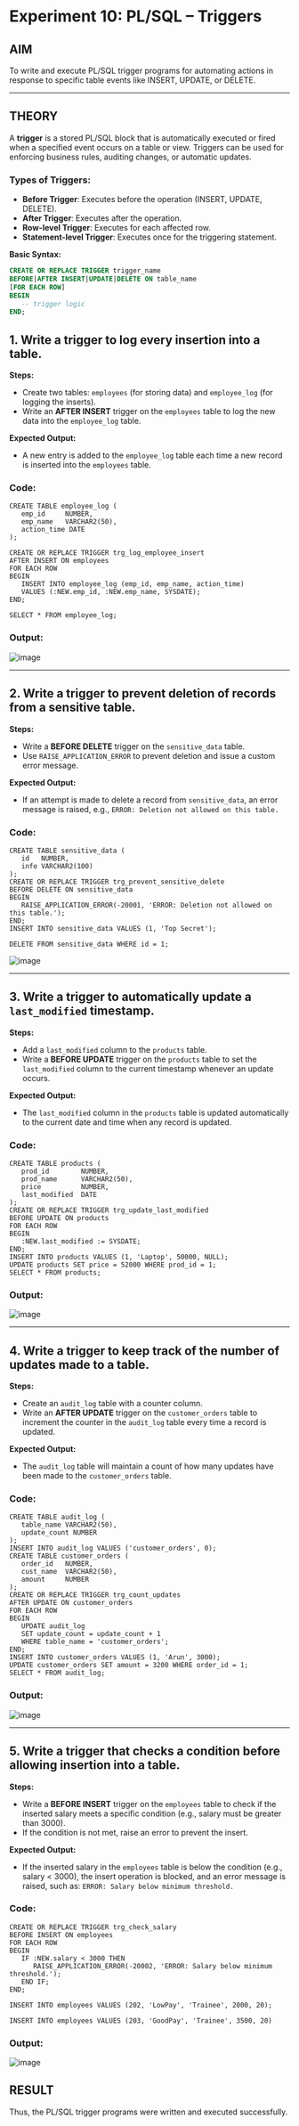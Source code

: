 # Experiment 10: PL/SQL – Triggers

## AIM
To write and execute PL/SQL trigger programs for automating actions in response to specific table events like INSERT, UPDATE, or DELETE.

---

## THEORY

A **trigger** is a stored PL/SQL block that is automatically executed or fired when a specified event occurs on a table or view. Triggers can be used for enforcing business rules, auditing changes, or automatic updates.

### Types of Triggers:
- **Before Trigger**: Executes before the operation (INSERT, UPDATE, DELETE).
- **After Trigger**: Executes after the operation.
- **Row-level Trigger**: Executes for each affected row.
- **Statement-level Trigger**: Executes once for the triggering statement.

**Basic Syntax:**
```sql
CREATE OR REPLACE TRIGGER trigger_name
BEFORE|AFTER INSERT|UPDATE|DELETE ON table_name
[FOR EACH ROW]
BEGIN
   -- trigger logic
END;
```

## 1. Write a trigger to log every insertion into a table.
**Steps:**
- Create two tables: `employees` (for storing data) and `employee_log` (for logging the inserts).
- Write an **AFTER INSERT** trigger on the `employees` table to log the new data into the `employee_log` table.

**Expected Output:**
- A new entry is added to the `employee_log` table each time a new record is inserted into the `employees` table.

### Code:

```
CREATE TABLE employee_log (
   emp_id     NUMBER,
   emp_name   VARCHAR2(50),
   action_time DATE
);
```

```
CREATE OR REPLACE TRIGGER trg_log_employee_insert
AFTER INSERT ON employees
FOR EACH ROW
BEGIN
   INSERT INTO employee_log (emp_id, emp_name, action_time)
   VALUES (:NEW.emp_id, :NEW.emp_name, SYSDATE);
END;
```

```
SELECT * FROM employee_log;
```

### Output:

![image](https://github.com/user-attachments/assets/d4fd5d13-156e-4771-be7b-507c7488bc7f)


---

## 2. Write a trigger to prevent deletion of records from a sensitive table.
**Steps:**
- Write a **BEFORE DELETE** trigger on the `sensitive_data` table.
- Use `RAISE_APPLICATION_ERROR` to prevent deletion and issue a custom error message.

**Expected Output:**
- If an attempt is made to delete a record from `sensitive_data`, an error message is raised, e.g., `ERROR: Deletion not allowed on this table.`

### Code:

```
CREATE TABLE sensitive_data (
   id   NUMBER,
   info VARCHAR2(100)
);
CREATE OR REPLACE TRIGGER trg_prevent_sensitive_delete
BEFORE DELETE ON sensitive_data
BEGIN
   RAISE_APPLICATION_ERROR(-20001, 'ERROR: Deletion not allowed on this table.');
END;
INSERT INTO sensitive_data VALUES (1, 'Top Secret');

DELETE FROM sensitive_data WHERE id = 1;
```

![image](https://github.com/user-attachments/assets/1cafeb3c-71ec-46b1-a2fa-ce50b6966405)


---

## 3. Write a trigger to automatically update a `last_modified` timestamp.
**Steps:**
- Add a `last_modified` column to the `products` table.
- Write a **BEFORE UPDATE** trigger on the `products` table to set the `last_modified` column to the current timestamp whenever an update occurs.

**Expected Output:**
- The `last_modified` column in the `products` table is updated automatically to the current date and time when any record is updated.

### Code:
```
CREATE TABLE products (
   prod_id        NUMBER,
   prod_name      VARCHAR2(50),
   price          NUMBER,
   last_modified  DATE
);
CREATE OR REPLACE TRIGGER trg_update_last_modified
BEFORE UPDATE ON products
FOR EACH ROW
BEGIN
   :NEW.last_modified := SYSDATE;
END;
INSERT INTO products VALUES (1, 'Laptop', 50000, NULL);
UPDATE products SET price = 52000 WHERE prod_id = 1;
SELECT * FROM products;

```

### Output:

![image](https://github.com/user-attachments/assets/90772ba3-d507-4833-ba23-0cbd59463cb8)

---

## 4. Write a trigger to keep track of the number of updates made to a table.
**Steps:**
- Create an `audit_log` table with a counter column.
- Write an **AFTER UPDATE** trigger on the `customer_orders` table to increment the counter in the `audit_log` table every time a record is updated.

**Expected Output:**
- The `audit_log` table will maintain a count of how many updates have been made to the `customer_orders` table.

### Code:

```
CREATE TABLE audit_log (
   table_name VARCHAR2(50),
   update_count NUMBER
);
INSERT INTO audit_log VALUES ('customer_orders', 0);
CREATE TABLE customer_orders (
   order_id   NUMBER,
   cust_name  VARCHAR2(50),
   amount     NUMBER
);
CREATE OR REPLACE TRIGGER trg_count_updates
AFTER UPDATE ON customer_orders
FOR EACH ROW
BEGIN
   UPDATE audit_log
   SET update_count = update_count + 1
   WHERE table_name = 'customer_orders';
END;
INSERT INTO customer_orders VALUES (1, 'Arun', 3000);
UPDATE customer_orders SET amount = 3200 WHERE order_id = 1;
SELECT * FROM audit_log;
```

### Output:
![image](https://github.com/user-attachments/assets/eadddf53-d824-432a-881b-729ff804b05f)

---

## 5. Write a trigger that checks a condition before allowing insertion into a table.
**Steps:**
- Write a **BEFORE INSERT** trigger on the `employees` table to check if the inserted salary meets a specific condition (e.g., salary must be greater than 3000).
- If the condition is not met, raise an error to prevent the insert.

**Expected Output:**
- If the inserted salary in the `employees` table is below the condition (e.g., salary < 3000), the insert operation is blocked, and an error message is raised, such as: `ERROR: Salary below minimum threshold.`

### Code:

```
CREATE OR REPLACE TRIGGER trg_check_salary
BEFORE INSERT ON employees
FOR EACH ROW
BEGIN
   IF :NEW.salary < 3000 THEN
      RAISE_APPLICATION_ERROR(-20002, 'ERROR: Salary below minimum threshold.');
   END IF;
END;

INSERT INTO employees VALUES (202, 'LowPay', 'Trainee', 2000, 20);

INSERT INTO employees VALUES (203, 'GoodPay', 'Trainee', 3500, 20)
```

### Output:
![image](https://github.com/user-attachments/assets/e5a58ed0-7e76-4c70-817f-b49f94d1d6c4)

## RESULT
Thus, the PL/SQL trigger programs were written and executed successfully.
